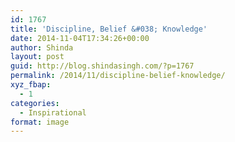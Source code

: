 ```yaml
---
id: 1767
title: 'Discipline, Belief &#038; Knowledge'
date: 2014-11-04T17:34:26+00:00
author: Shinda
layout: post
guid: http://blog.shindasingh.com/?p=1767
permalink: /2014/11/discipline-belief-knowledge/
xyz_fbap:
  - 1
categories:
  - Inspirational
format: image
---
```

